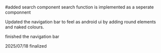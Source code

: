 #added search component
search function is implemented as a seperate componnent

Updated the navigation bar to feel as android ui by adding round elements and naked colours.

finished the navigation bar

2025/07/18 finalized
